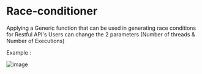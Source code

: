 # Race-conditioner
Applying a Generic function that can be used in generating race conditions for Restful API's
Users can change the 2 parameters (Number of threads & Number of Executions)




Example : 


![image](https://github.com/Husseini97/Race-conditioner/assets/93870564/55726918-8bfb-4e72-82cc-85d2db650c86)
